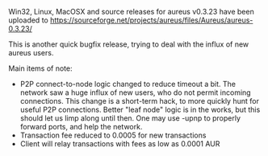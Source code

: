 Win32, Linux, MacOSX and source releases for aureus v0.3.23 have been uploaded to
https://sourceforge.net/projects/aureus/files/Aureus/aureus-0.3.23/

This is another quick bugfix release, trying to deal with the influx of new aureus users.

Main items of note:

* P2P connect-to-node logic changed to reduce timeout a bit.  The network saw a huge influx of new users, who do not permit incoming connections.  This change is a short-term hack, to more quickly hunt for useful P2P connections.  Better "leaf node" logic is in the works, but this should let us limp along until then.  One may use -upnp to properly forward ports, and help the network.
* Transaction fee reduced to 0.0005 for new transactions
* Client will relay transactions with fees as low as 0.0001 AUR
